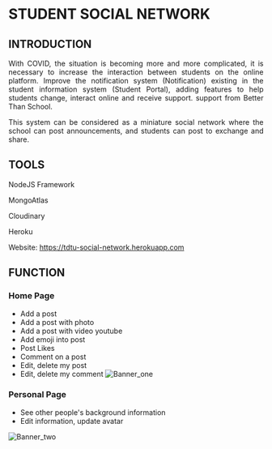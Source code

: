 <div align="justify">

  # STUDENT SOCIAL NETWORK

  ## INTRODUCTION

  With COVID, the situation is becoming more and more complicated, it is necessary to increase the interaction between students on the online platform. Improve the notification system (Notification) existing in the student information system (Student Portal), adding features to help students change, interact online and receive support. support from Better Than School.

  This system can be considered as a miniature social network where the school can post announcements, and students can post to exchange and share.

  ## TOOLS

  NodeJS Framework

  MongoAtlas

  Cloudinary

  Heroku

  Website: <a>https://tdtu-social-network.herokuapp.com</a>

  ## FUNCTION

  ### Home Page
  * Add a post
  * Add a post with photo
  * Add a post with video youtube
  * Add emoji into post
  * Post Likes
  * Comment on a post
  * Edit, delete my post
  * Edit, delete my comment
  ![Banner_one](../public/images/Readme/Banner_one.png)

  ### Personal Page
  * See other people's background information
  * Edit information, update avatar

  ![Banner_two](../public/images/Readme/Banner_two.png)
</div>
